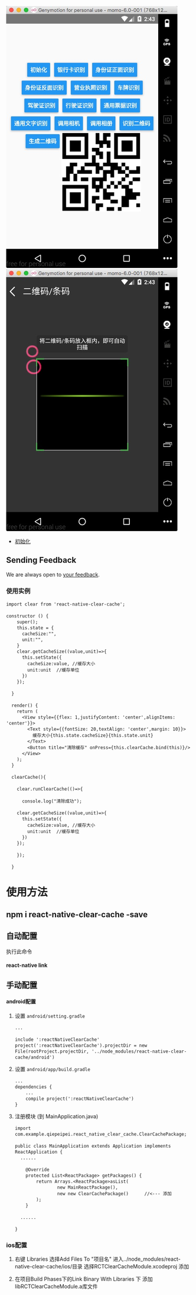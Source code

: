 ![Mou icon1](/assets/a1.png)
![Mou icon1](/assets/a2.png)

- [初始化](#sending-feedback)

## Sending Feedback

We are always open to [your feedback](https://github.com/facebook/create-react-app/issues).

### 使用实例

	import clear from 'react-native-clear-cache';
	
	constructor () {
        super();
        this.state = {
          cacheSize:"",
          unit:"",
        }
        clear.getCacheSize((value,unit)=>{
          this.setState({
            cacheSize:value, //缓存大小
            unit:unit  //缓存单位
          })
        });
        
      }
      
      render() {
        return (
          <View style={{flex: 1,justifyContent: 'center',alignItems: 'center'}}>
            <Text style={{fontSize: 20,textAlign: 'center',margin: 10}}>
              缓存大小{this.state.cacheSize}{this.state.unit}
            </Text>
            <Button title="清除缓存" onPress={this.clearCache.bind(this)}/>
          </View>
        );
      }
      
      clearCache(){
    
        clear.runClearCache(()=>{
    
          console.log("清除成功");
    
        clear.getCacheSize((value,unit)=>{
          this.setState({
            cacheSize:value, //缓存大小
            unit:unit  //缓存单位
          })
        });
          
        });
    
      }
      
      
# 使用方法
## npm i react-native-clear-cache -save

## 自动配置
执行此命令
#### react-native link

## 手动配置
#### android配置
1. 设置 `android/setting.gradle`

    ```
    ...
    
    include ':reactNativeClearCache'
    project(':reactNativeClearCache').projectDir = new File(rootProject.projectDir, '../node_modules/react-native-clear-cache/android')
    
    ```

2. 设置 `android/app/build.gradle`

    ```
    ...
    dependencies {
        ...
        compile project(':reactNativeClearCache')
    }
    ```
    
3. 注册模块 (到 MainApplication.java)

    ```
   import com.example.qiepeipei.react_native_clear_cache.ClearCachePackage;
   
    public class MainApplication extends Application implements ReactApplication {
      ......

        @Override
    	protected List<ReactPackage> getPackages() {
      		return Arrays.<ReactPackage>asList(
          			new MainReactPackage(),
          			new new ClearCachePackage()      //<--- 添加
      		);
    	} 

      ......

    }
    ```

### ios配置

1. 右键 Libraries 选择Add Files To "项目名" 进入../node_modules/react-native-clear-cache/ios/目录 选择RCTClearCacheModule.xcodeproj 添加

2. 在项目Build Phases下的Link Binary With Libraries 下 添加libRCTClearCacheModule.a库文件
